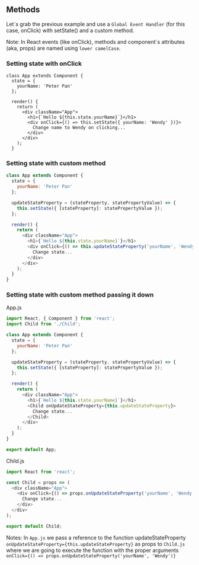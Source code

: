 ## Methods

Let´s grab the previous example and use a `Global Event Handler` (for this case, onClick) with setState() and a custom method.

Note: In React events (like onClick), methods and component´s attributes (aka, props) are named using `lower camelCase`.

### Setting state with onClick

```
class App extends Component {
  state = {
    yourName: 'Peter Pan'
  };

  render() {
    return (
      <div className="App">
        <h1>{`Hello ${this.state.yourName}`}</h1>
        <div onClick={() => this.setState({ yourName: 'Wendy' })}>
          Change name to Wendy on clicking...
        </div>
      </div>
    );
  }
```

### Setting state with custom method

```javascript
class App extends Component {
  state = {
    yourName: 'Peter Pan'
  };

  updateStateProperty = (stateProperty, statePropertyValue) => {
    this.setState({ [stateProperty]: statePropertyValue });
  };

  render() {
    return (
      <div className="App">
        <h1>{`Hello ${this.state.yourName}`}</h1>
        <div onClick={() => this.updateStateProperty('yourName', 'Wendy')}>
          Change state...
        </div>
      </div>
    );
  }
}
```

### Setting state with custom method passing it down

App.js

```javascript
import React, { Component } from 'react';
import Child from './Child';

class App extends Component {
  state = {
    yourName: 'Peter Pan'
  };

  updateStateProperty = (stateProperty, statePropertyValue) => {
    this.setState({ [stateProperty]: statePropertyValue });
  };

  render() {
    return (
      <div className="App">
        <h1>{`Hello ${this.state.yourName}`}</h1>
        <Child onUpdateStateProperty={this.updateStateProperty}>
          Change state...
        </Child>
      </div>
    );
  }
}

export default App;
```

Child.js

```javascript
import React from 'react';

const Child = props => (
  <div className="App">
    <div onClick={() => props.onUpdateStateProperty('yourName', 'Wendy')}>
      Change state...
    </div>
  </div>
);

export default Child;
```

Notes:
In `App.js` we pass a reference to the function updateStateProperty `onUpdateStateProperty={this.updateStateProperty}` as props to `Child.js` where we are going to execute the function with the proper arguments `onClick={() => props.onUpdateStateProperty('yourName', 'Wendy')}`
